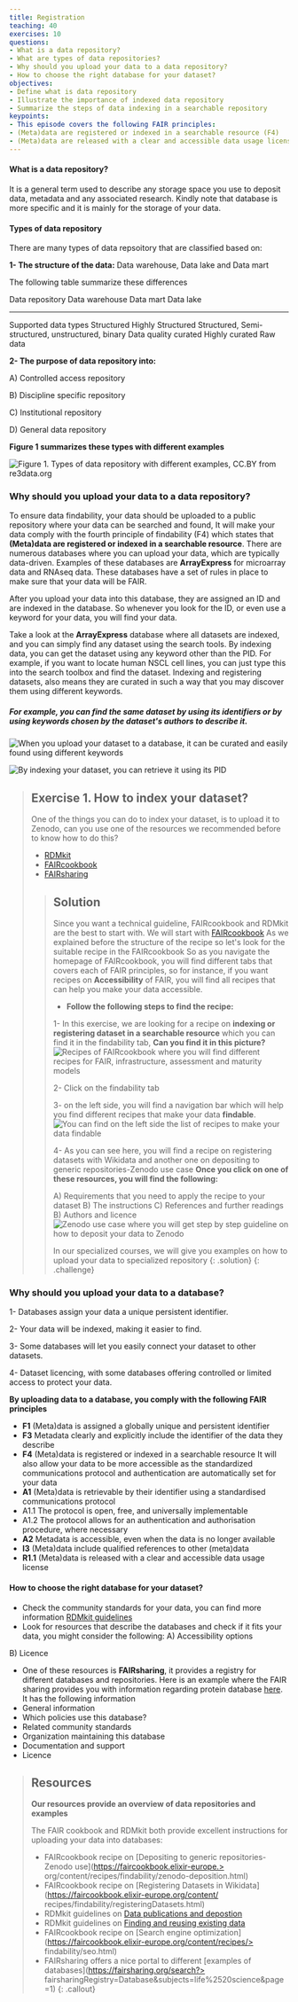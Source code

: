 ```yaml
---
title: Registration
teaching: 40
exercises: 10
questions:
- What is a data repository?
- What are types of data repositories?
- Why should you upload your data to a data repository?
- How to choose the right database for your dataset?
objectives:
- Define what is data repository
- Illustrate the importance of indexed data repository
- Summarize the steps of data indexing in a searchable repository
keypoints:
- This episode covers the following FAIR principles:
- (Meta)data are registered or indexed in a searchable resource (F4) 
- (Meta)data are released with a clear and accessible data usage license (R1.1)
--- 
```

#### What is a data repository?
It is a general term used to describe any storage space you use to deposit data, metadata and any associated research. Kindly note that database is more specific and it is mainly for the storage of your data. 
#### Types of data repository
There are many types of data repsoitory that are classified based on:

**1- The structure of the data:** Data warehouse, Data lake and Data mart

The following table summarize these differences


Data repository                       Data warehouse                Data mart                     Data lake 
---------------                        --------------                ----------                    ------- 
Supported data types                   Structured                 Highly Structured                Structured, Semi-structured, unstructured, binary
Data quality                            curated                   Highly curated                   Raw data 

**2- The purpose of data repository into:** 

A) Controlled access repository

B) Discipline specific repository

C) Institutional repository

D) General data repository

**Figure 1 summarizes these types with different examples**

![Figure 1. Types of data repository with different examples, CC.BY from re3data.org](../fig/img56.jpg)

### Why should you upload your data to a data repository?

To ensure data findability, your data should be uploaded to a public repository where your data can be searched and found, It will make your data comply with the fourth principle of findability (F4) which states that **(Meta)data are registered or indexed in a searchable resource**. There are numerous databases where you can upload your data, which are typically data-driven. 
Examples of these databases are **ArrayExpress** for microarray data and RNAseq data. These databases have a set of rules in place to make sure that your data will be FAIR.

After you upload your data into this database, they are assigned an ID and are indexed in the database. So whenever you look for the ID, or even use a keyword for your data, you will find your data.

Take a look at the **ArrayExpress** database where all datasets are indexed, and you can simply find any dataset using the search tools. By indexing data, you can get the dataset using any keyword other than the PID. For example, if you want to locate human NSCL cell lines, you can just type this into the search toolbox and find the dataset. Indexing and registering datasets, also means they are curated in such a way that you may discover them using different keywords.

##### For example, you can find the same dataset by using its identifiers or by using keywords chosen by the dataset's authors to describe it.

![When you upload your dataset to a database, it can be curated and easily found using different keywords](../fig/img54.png)

![By indexing your dataset, you can retrieve it using its PID](../fig/img55.png)

> ## Exercise 1. How to index your dataset?
> One of the things you can do to index your dataset, is to upload it to Zenodo, can you use one of the 
>  resources we recommended before to know how to do this?
> - [RDMkit](https://rdmkit.elixir-europe.org/)
> - [FAIRcookbook](https://faircookbook.elixir-europe.org/)
> - [FAIRsharing](https://fairsharing.org/)
>> ## Solution
>> Since you want a technical guideline, FAIRcookbook and RDMkit are the best to start with. We will start with  [FAIRcookbook](https://faircookbook.elixir-europe.org/)
>> As we explained before the structure of the recipe so let's look for the suitable recipe in the FAIRcookbook
>> So as you navigate the homepage of FAIRcookbook, you will find different tabs that covers each of FAIR 
>> principles, so for instance, if you want recipes on **Accessibility** of FAIR, you will find all recipes 
>> that can help you make your data accessible. 
>> 
>> - **Follow the following steps to find the recipe:**
>> 
>> 1- In this exercise, we are looking for a recipe on **indexing or registering dataset in a searchable 
>> resource** which you can find it in the findability tab, **Can you find it in this picture?**
>> ![Recipes of FAIRcookbook where you will find different recipes for FAIR, infrastructure, assessment and 
>> maturity models](../fig/img51.png)
>> 
>> 2- Click on the findability tab
>> 
>> 3- on the left side, you will find a navigation bar which will help you find different recipes that make 
>> your data **findable**. 
>> ![You can find on the left side the list of recipes to make your data findable](../fig/img52.png)
>> 
>> 4- As you can see here, you will find a recipe on registering datasets with Wikidata and another one on 
>> depositing to generic repositories-Zenodo use case
>> **Once you click on one of these resources, you will find the following:**
>> 
>> A) Requirements that you need to apply the recipe to your dataset
>> B) The instructions 
>> C) References and further readings
>> B) Authors and licence
>> ![Zenodo use case where you will get step by step guideline on how to deposit your data to Zenodo](../fig/img53.png)
>> 
>> In our specialized courses, we will give you examples on how to upload your data to specialized repository
> {: .solution}
{: .challenge}

### Why should you upload your data to a database?
1- Databases assign your data a unique persistent identifier.

2- Your data will be indexed, making it easier to find.

3- Some databases will let you easily connect your dataset to other datasets.

4- Dataset licencing, with some databases offering controlled or limited access to protect your data.

**By uploading data to a database, you comply with the following FAIR principles**
- **F1** (Meta)data is assigned a globally unique and persistent identifier
- **F3** Metadata clearly and explicitly include the identifier of the data they describe
- **F4** (Meta)data is registered or indexed in a searchable resource
It will also allow your data to be more accessible as the standardized communications protocol and authentication are automatically set for your data
- **A1** (Meta)data is retrievable by their identifier using a standardised communications protocol
- A1.1 The protocol is open, free, and universally implementable
- A1.2 The protocol allows for an authentication and authorisation procedure, where necessary
- **A2** Metadata is accessible, even when the data is no longer available
- **I3** (Meta)data include qualified references to other (meta)data
- **R1.1** (Meta)data is released with a clear and accessible data usage license

#### How to choose the right database for your dataset?
- Check the community standards for your data, you can find more information [RDMkit guidelines](https://rdmkit.elixir-europe.org/your_domain)
- Look for resources that describe the databases and check if it fits your data, you might consider the following:
A) Accessibility options 

B) Licence

- One of these resources is **FAIRsharing**, it provides a registry for different databases and repositories. Here is an example where the FAIR sharing provides you with information regarding protein database [here](https://fairsharing.org/FAIRsharing.rtndct). It has the following information
- General information
- Which policies use this database?
- Related community standards
- Organization maintaining this database
- Documentation and support
- Licence



> ## Resources
> **Our resources provide an overview of data repositories and examples**
> 
> The FAIR cookbook and RDMkit both provide excellent instructions for uploading your data into databases:
> 
> - FAIRcookbook recipe on [Depositing to generic repositories- Zenodo use](https://faircookbook.elixir-europe.> org/content/recipes/findability/zenodo-deposition.html)
> - FAIRcookbook recipe on [Registering Datasets in Wikidata](https://faircookbook.elixir-europe.org/content/
> recipes/findability/registeringDatasets.html)
> - RDMkit guidelines on [Data publications and depostion](https://rdmkit.elixir-europe.org/data_publication)
> - RDMkit guidelines on [Finding and reusing existing data](https://rdmkit.elixir-europe.org/existing_data)
> - FAIRcookbook recipe on [Search engine optimization](https://faircookbook.elixir-europe.org/content/recipes/> findability/seo.html)
> - FAIRsharing offers a nice portal to different [examples of databases](https://fairsharing.org/search?> 
> fairsharingRegistry=Database&subjects=life%2520science&page=1)
{: .callout}


